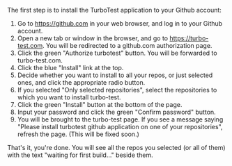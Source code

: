 The first step is to install the TurboTest application to your Github account:

1. Go to https://github.com in your web browser, and log in to your Github account.
1. Open a new tab or window in the browser, and go to https://turbo-test.com. You will be redirected to a github.com authorization page.
1. Click the green "Authorize turbotest" button. You will be forwarded to turbo-test.com.
1. Click the blue "Install" link at the top.
1. Decide whether you want to install to all your repos, or just selected ones, and click the appropriate radio button.
1. If you selected "Only selected repositories", select the repositories to which you want to install turbo-test.
1. Click the green "Install" button at the bottom of the page.
1. Input your password and click the green "Confirm password" button.
1. You will be brought to the turbo-test page. If you see a message saying "Please install turbotest github application on one of your repositories", refresh the page. (This will be fixed soon.)

That's it, you're done. You will see all the repos you selected (or all of them) with the text "waiting for first build..." beside them.
